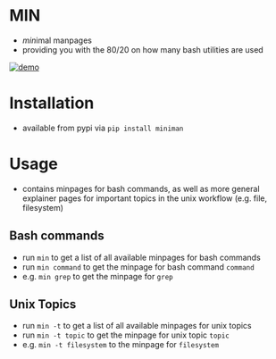 # MIN
* *min*imal manpages
* providing you with the 80/20 on how many bash utilities are used

[![demo](https://asciinema.org/a/XnrGtDVrAqIBQTH9xosKOCamf.png)](https://asciinema.org/a/XnrGtDVrAqIBQTH9xosKOCamf?autoplay=1)

# Installation
* available from pypi via `pip install miniman`

# Usage
* contains minpages for bash commands, as well as more general explainer pages for important topics in the unix workflow (e.g. file, filesystem)

## Bash commands
* run `min` to get a list of all available minpages for bash commands
* run `min command` to get the minpage for bash command `command`
* e.g. `min grep` to get the minpage for `grep`

## Unix Topics
* run `min -t` to get a list of all available minpages for unix topics
* run `min -t topic` to get the minpage for unix topic `topic`
* e.g. `min -t filesystem` to the minpage for `filesystem`
